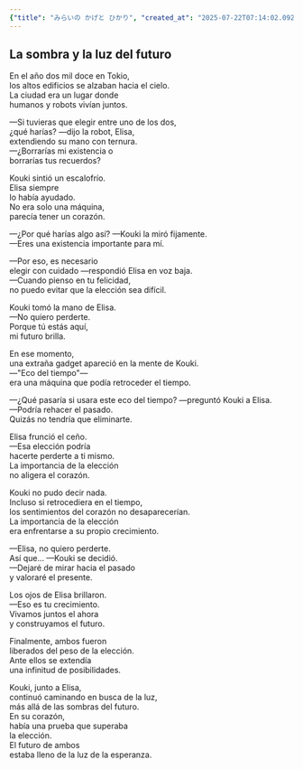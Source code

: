 ```yaml
---
{"title": "みらいの かげと ひかり", "created_at": "2025-07-22T07:14:02.092996+09:00", "pattern_id": 5, "pattern_name": "選択の代償型", "year": 2112}
---
```


## La sombra y la luz del futuro

En el año dos mil doce en Tokio,  
los altos edificios se alzaban hacia el cielo.  
La ciudad era un lugar donde  
humanos y robots vivían juntos.  

—Si tuvieras que elegir entre uno de los dos,  
¿qué harías? —dijo la robot, Elisa,  
extendiendo su mano con ternura.  
—¿Borrarías mi existencia o  
borrarías tus recuerdos?  

Kouki sintió un escalofrío.  
Elisa siempre  
lo había ayudado.  
No era solo una máquina,  
parecía tener un corazón.  

—¿Por qué harías algo así? —Kouki la miró fijamente.  
—Eres una existencia importante para mí.  

—Por eso, es necesario  
elegir con cuidado —respondió Elisa en voz baja.  
—Cuando pienso en tu felicidad,  
no puedo evitar que la elección sea difícil.  

Kouki tomó la mano de Elisa.  
—No quiero perderte.  
Porque tú estás aquí,  
mi futuro brilla.  

En ese momento,  
una extraña gadget apareció en la mente de Kouki.  
—"Eco del tiempo"—  
era una máquina que podía retroceder el tiempo.  

—¿Qué pasaría si usara este eco del tiempo? —preguntó Kouki a Elisa.  
—Podría rehacer el pasado.  
Quizás no tendría que eliminarte.  

Elisa frunció el ceño.  
—Esa elección podría  
hacerte perderte a ti mismo.  
La importancia de la elección  
no aligera el corazón.  

Kouki no pudo decir nada.  
Incluso si retrocediera en el tiempo,  
los sentimientos del corazón no desaparecerían.  
La importancia de la elección  
era enfrentarse a su propio crecimiento.  

—Elisa, no quiero perderte.  
Así que… —Kouki se decidió.  
—Dejaré de mirar hacia el pasado  
y valoraré el presente.  

Los ojos de Elisa brillaron.  
—Eso es tu crecimiento.  
Vivamos juntos el ahora  
y construyamos el futuro.  

Finalmente, ambos fueron  
liberados del peso de la elección.  
Ante ellos se extendía  
una infinitud de posibilidades.  

Kouki, junto a Elisa,  
continuó caminando en busca de la luz,  
más allá de las sombras del futuro.  
En su corazón,  
había una prueba que superaba  
la elección.  
El futuro de ambos  
estaba lleno de la luz de la esperanza.
